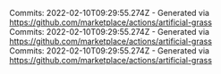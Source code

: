 Commits: 2022-02-10T09:29:55.274Z - Generated via https://github.com/marketplace/actions/artificial-grass
<br>
Commits: 2022-02-10T09:29:55.274Z - Generated via https://github.com/marketplace/actions/artificial-grass
<br>
Commits: 2022-02-10T09:29:55.274Z - Generated via https://github.com/marketplace/actions/artificial-grass
<br>

